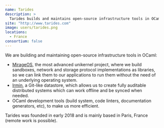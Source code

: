 ```yaml
---
name: Tarides
description: > 
  Tarides builds and maintains open-source infrastructure tools in OCaml like MirageOS, Irmin and OCaml developer tools.
site: "http://www.tarides.com"
image: users/tarides.png
locations: 
  - France
consortium: false
---
```


We are building and maintaining open-source infrastructure tools in OCaml:

 - [MirageOS](https://mirage.io), the most advanced unikernel project, where we build sandboxes, network and storage protocol implementations as libraries, so we can link them to our applications to run them without the need of an underlying operating system.
 - [Irmin]("https://irmin.org"), a Git-like datastore, which allows us to create fully auditable distributed systems which can work offline and be synced when needed.
 - OCaml development tools (build system, code linters, documentation generators, etc), to make us more efficient. 
  
Tarides was founded in early 2018 and is mainly based in Paris, France (remote work is possible).


